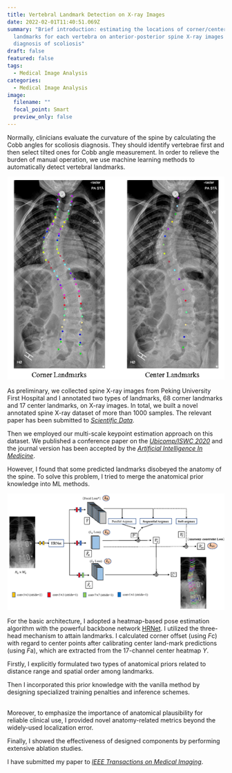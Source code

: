 ```yaml
---
title: Vertebral Landmark Detection on X-ray Images
date: 2022-02-01T11:40:51.069Z
summary: "Brief introduction: estimating the locations of corner/center
  landmarks for each vertebra on anterior-posterior spine X-ray images for the
  diagnosis of scoliosis"
draft: false
featured: false
tags:
  - Medical Image Analysis
categories:
  - Medical Image Analysis
image:
  filename: ""
  focal_point: Smart
  preview_only: false
---
```

Normally, clinicians evaluate the curvature of the spine by calculating the Cobb angles for scoliosis diagnosis. They should identify vertebrae first and then select tilted ones for Cobb angle measurement. In order to relieve the burden of manual operation, we use machine learning methods to automatically detect vertebral landmarks.

![](sample-of-annotations.png)

As preliminary, we collected spine X-ray images from Peking University First Hospital and I annotated two types of landmarks, 68 corner landmarks and 17 center landmarks, on X-ray images. In total, we built a novel annotated spine X-ray dataset of more than 1000 samples.  The relevant paper has been submitted to *[Scientific Data](https://www.nature.com/sdata/journal-information)*. 

Then we employed our multi-scale keypoint estimation approach on this dataset. We published a conference paper on the *[Ubicomp/ISWC 2020](https://dl.acm.org/doi/abs/10.1145/3410530.3414317?casa_token=oZ2h0lvky8cAAAAA:4De6qYwKoZPtmtfntQ1fxUy-EFtzG1JDq6BMhm6tuZuQt7MGHBFJVjDRTfSKsgn8F1vZ-E5YPBAZWg4)* and the journal version has been accepted by the *[Artificial Intelligence In Medicine](https://www.sciencedirect.com/science/article/pii/S0933365721002281)*.

However, I found that some predicted landmarks disobeyed the anatomy of the spine. To solve this problem,  I tried to merge the anatomical prior knowledge into ML methods. 

![](overall-architecture_1.png)

For the basic architecture, I adopted a heatmap-based pose estimation algorithm with the powerful backbone network [HRNet](https://arxiv.org/abs/1908.07919). I utilized the three-head mechanism to attain landmarks. I calculated corner offset (using *F*c) with regard to center points after calibrating center land-mark predictions (using *F*a), which are extracted from the 17-channel center heatmap *Y*.

Firstly, I explicitly formulated two types of anatomical priors related to distance range and spatial order among landmarks. 

Then I incorporated this prior knowledge with the vanilla method by designing specialized training penalties and inference schemes.

\
Moreover, to emphasize the importance of anatomical plausibility for reliable clinical use, I provided novel anatomy-related metrics beyond the widely-used localization error. 



Finally, I showed the effectiveness of designed components by performing extensive ablation studies. 



I have submitted my paper to *[IEEE Transactions on Medical Imaging](https://ieeexplore.ieee.org/xpl/RecentIssue.jsp?punumber=42)*.